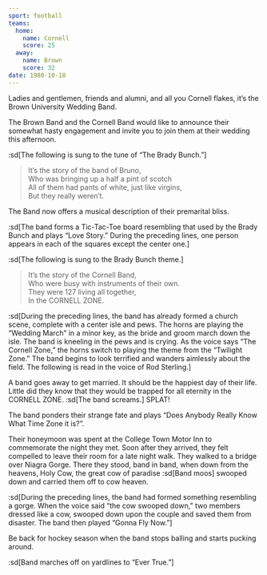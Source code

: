 ```yaml
---
sport: football
teams:
  home:
    name: Cornell
    score: 25
  away:
    name: Brown
    score: 32
date: 1980-10-18
---
```


Ladies and gentlemen, friends and alumni, and all you Cornell flakes, it’s the Brown University Wedding Band.

The Brown Band and the Cornell Band would like to announce their somewhat hasty engagement and invite you to join them at their wedding this afternoon.

:sd[The following is sung to the tune of “The Brady Bunch.”]

> It’s the story of the band of Bruno,\
> Who was bringing up a half a pint of scotch\
> All of them had pants of white, just like virgins,\
> But they really weren’t.

The Band now offers a musical description of their premarital bliss.

:sd[The band forms a Tic-Tac-Toe board resembling that used by the Brady Bunch and plays “Love Story.” During the preceding lines, one person appears in each of the squares except the center one.]

:sd[The following is sung to the Brady Bunch theme.]

> It’s the story of the Cornell Band,\
> Who were busy with instruments of their own.\
> They were 127 living all together,\
> In the CORNELL ZONE.

:sd[During the preceding lines, the band has already formed a church scene, complete with a center isle and pews. The horns are playing the “Wedding March” in a minor key, as the bride and groom march down the isle. The band is kneeling in the pews and is crying. As the voice says “The Cornell Zone,” the horns switch to playing the theme from the “Twilight Zone.” The band begins to look terrified and wanders aimlessly about the field. The following is read in the voice of Rod Sterling.]

A band goes away to get married. It should be the happiest day of their life. Little did they know that they would be trapped for all eternity in the CORNELL ZONE. :sd[The band screams.] SPLAT!

The band ponders their strange fate and plays “Does Anybody Really Know What Time Zone it is?”.

Their honeymoon was spent at the College Town Motor Inn to commemorate the night they met. Soon after they arrived, they felt compelled to leave their room for a late night walk. They walked to a bridge over Niagra Gorge. There they stood, band in band, when down from the heavens, Holy Cow, the great cow of paradise :sd[Band moos] swooped down and carried them off to cow heaven.

:sd[During the preceding lines, the band had formed something resembling a gorge. When the voice said “the cow swooped down,” two members dressed like a cow, swooped down upon the couple and saved them from disaster. The band then played “Gonna Fly Now.”]

Be back for hockey season when the band stops balling and starts pucking around.

:sd[Band marches off on yardlines to “Ever True.”]
